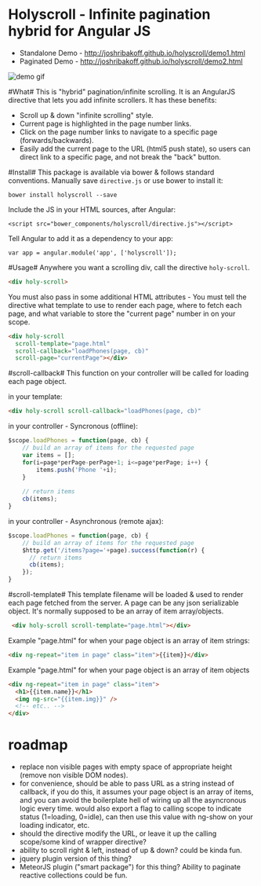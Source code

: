 Holyscroll - Infinite pagination hybrid for Angular JS
==========
- Standalone Demo - http://joshribakoff.github.io/holyscroll/demo1.html
- Paginated Demo - http://joshribakoff.github.io/holyscroll/demo2.html

![demo gif](http://i.imgur.com/CMRofAh.gif)

#What#
This is "hybrid" pagination/infinite scrolling. It is an AngularJS directive that lets you add infinite scrollers. It has these benefits:
- Scroll up & down "infinite scrolling" style.
- Current page is highlighted in the page number links.
- Click on the page number links to navigate to a specific page (forwards/backwards).
- Easily add the current page to the URL (html5 push state), so users can direct link to a specific page, and not break the "back" button.

#Install#
This package is available via bower & follows standard conventions. Manually save `directive.js` or use bower to install it:

```
bower install holyscroll --save
```

Include the JS in your HTML sources, after Angular:
```
<script src="bower_components/holyscroll/directive.js"></script>
```

Tell Angular to add it as a dependency to your app:
```
var app = angular.module('app', ['holyscroll']);
```

#Usage#
Anywhere you want a scrolling div, call the directive `holy-scroll`. 
```html
<div holy-scroll>
```

You must also pass in some additional HTML attributes - You must tell the directive what template to use to render each page, where to fetch each page, and what variable to store the "current page" number in on your scope. 
```html
<div holy-scroll
  scroll-template="page.html" 
  scroll-callback="loadPhones(page, cb)"
  scroll-page="currentPage"></div>
```


#scroll-callback#
This function on your controller will be called for loading each page object.

in your template: 
```html
<div holy-scroll scroll-callback="loadPhones(page, cb)"
```

in your controller - Syncronous (offline):
```js
$scope.loadPhones = function(page, cb) {
    // build an array of items for the requested page
    var items = [];
    for(i=page*perPage-perPage+1; i<=page*perPage; i++) {
        items.push('Phone '+i);
    }
    
    // return items
    cb(items);
}
```

in your controller - Asynchronous (remote ajax):
```js
$scope.loadPhones = function(page, cb) {
    // build an array of items for the requested page
    $http.get('/items?page='+page).success(function(r) {
      // return items
      cb(items);
    });
}
```

#scroll-template#
This template filename will be loaded & used to render each page fetched from the server. A page can be any json serializable object. It's normally supposed to be an array of item array/objects.

```html
 <div holy-scroll scroll-template="page.html"></div>
 ```

Example "page.html" for when your page object is an array of item strings:
```html
<div ng-repeat="item in page" class="item">{{item}}</div>
```

Example "page.html" for when your page object is an array of item objects
```html
<div ng-repeat="item in page" class="item">
  <h1>{{item.name}}</h1>
  <img ng-src="{{item.img}}" />
  <!-- etc.. -->
</div>
```

# roadmap #
- replace non visible pages with empty space of appropriate height (remove non visible DOM nodes).
- for convenience, should be able to pass URL as a string instead of callback, if you do this, it assumes your page object is an array of items, and you can avoid the boilerplate hell of wiring up all the asyncronous logic every time. would also export a flag to calling scope to indicate status (1=loading, 0=idle), can then use this value with ng-show on your loading indicator, etc.
- should the directive modify the URL, or leave it up the calling scope/some kind of wrapper directive?
- ability to scroll right & left, instead of up & down? could be kinda fun.
- jquery plugin version of this thing?
- MeteorJS plugin ("smart package") for this thing? Ability to paginate reactive collections could be fun.

